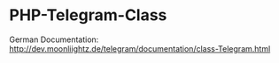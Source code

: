 # PHP-Telegram-Class

German Documentation: 
<a href="http://dev.moonliightz.de/telegram/documentation/class-Telegram.html" target="_blank">http://dev.moonliightz.de/telegram/documentation/class-Telegram.html</a>
